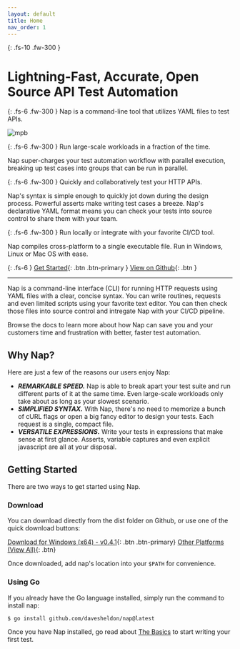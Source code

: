 ```yaml
---
layout: default
title: Home
nav_order: 1
---
```

{: .fs-10 .fw-300 }
# Lightning-Fast, Accurate, Open Source API Test Automation

{: .fs-6 .fw-300 }
Nap is a command-line tool that utilizes YAML files to test APIs.

![mpb](https://github.com/davesheldon/nap/assets/7782805/e7d70e5e-6ea3-4bb8-b909-e770ec9298f7)

{: .fs-6 .fw-300 }
Run large-scale workloads in a fraction of the time.

Nap super-charges your test automation workflow with parallel execution, breaking up test cases into groups that can be run in parallel.

{: .fs-6 .fw-300 }
Quickly and collaboratively test your HTTP APIs.

Nap's syntax is simple enough to quickly jot down during the design process. Powerful asserts make writing test cases a breeze. Nap's declarative YAML format means you can check your tests into source control to share them with your team.

{: .fs-6 .fw-300 }
Run locally or integrate with your favorite CI/CD tool. 

Nap compiles cross-platform to a single executable file. Run in Windows, Linux or Mac OS with ease. 

{: .fs-6 }
[Get Started](#getting-started){: .btn .btn-primary } [View on Github](https://github.com/davesheldon/nap){: .btn }

---

Nap is a command-line interface (CLI) for running HTTP requests using YAML files with a clear, concise syntax. You can write routines, requests and even limited scripts using your favorite text editor. You can then check those files into source control and intregate Nap with your CI/CD pipeline.

Browse the docs to learn more about how Nap can save you and your customers time and frustration with better, faster test automation.

## Why Nap?

Here are just a few of the reasons our users enjoy Nap:

- **_REMARKABLE SPEED._** Nap is able to break apart your test suite and run different parts of it at the same time. Even large-scale workloads only take about as long as your slowest scenario.
- **_SIMPLIFIED SYNTAX._** With Nap, there's no need to memorize a bunch of cURL flags or open a big fancy editor to design your tests. Each request is a single, compact file.
- **_VERSATILE EXPRESSIONS._** Write your tests in expressions that make sense at first glance. Asserts, variable captures and even explicit javascript are all at your disposal.

## Getting Started

There are two ways to get started using Nap.

### Download

You can download directly from the dist folder on Github, or use one of the quick download buttons:

[Download for Windows (x64) - v0.4.1](https://github.com/davesheldon/nap/releases/download/v0.4.1/nap.exe){: .btn .btn-primary} [Other Platforms (View All)](https://github.com/davesheldon/nap/tree/main/dist/){: .btn}

Once downloaded, add nap's location into your `$PATH` for convenience.

### Using Go

If you already have the Go language installed, simply run the command to install nap:

```bash
$ go install github.com/davesheldon/nap@latest
```

Once you have Nap installed, go read about [The Basics](/the-basics) to start writing your first test.
